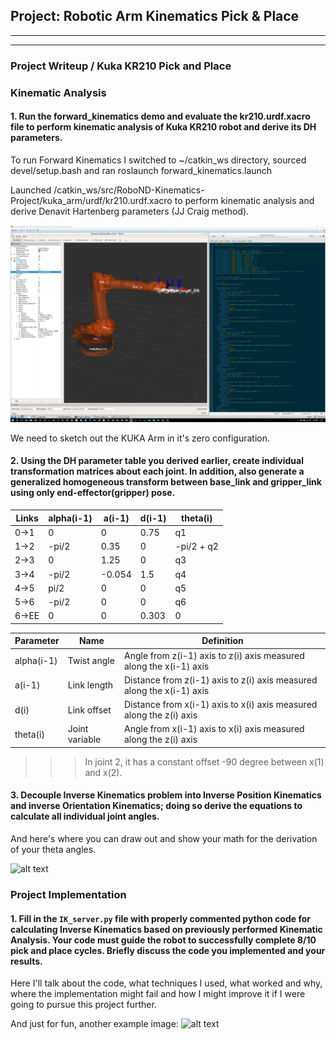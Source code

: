 ## Project: Robotic Arm Kinematics Pick & Place

---

[//]: # (Image References)

[image1]: ./misc_images/launch_kuka_urdf.jpg
[image2]: ./misc_images/misc3.png
[image3]: ./misc_images/misc2.png

---

### Project Writeup / Kuka KR210 Pick and Place

### Kinematic Analysis
#### 1. Run the forward_kinematics demo and evaluate the kr210.urdf.xacro file to perform kinematic analysis of Kuka KR210 robot and derive its DH parameters.

To run Forward Kinematics I switched to ~/catkin_ws directory, sourced devel/setup.bash and ran roslaunch forward_kinematics.launch

Launched /catkin_ws/src/RoboND-Kinematics-Project/kuka_arm/urdf/kr210.urdf.xacro to perform kinematic analysis and derive Denavit Hartenberg parameters (JJ Craig method).

![alt text][image1]

We need to sketch out the KUKA Arm in it's zero configuration.

#### 2. Using the DH parameter table you derived earlier, create individual transformation matrices about each joint. In addition, also generate a generalized homogeneous transform between base_link and gripper_link using only end-effector(gripper) pose.

Links | alpha(i-1) | a(i-1) | d(i-1) | theta(i)
--- | --- | --- | --- | ---
0->1 | 0 | 0 | 0.75 | q1
1->2 | -pi/2 | 0.35 | 0 | -pi/2 + q2
2->3 | 0 | 1.25 | 0 | q3
3->4 | -pi/2 | -0.054 | 1.5 | q4
4->5 | pi/2 | 0 | 0 | q5
5->6 | -pi/2 | 0 | 0 | q6
6->EE | 0 | 0 | 0.303 | 0
  
Parameter | Name | Definition   
--- | --- | ---
alpha(i-1) | Twist angle | Angle from z(i-1) axis to z(i) axis measured along the x(i-1) axis
a(i-1) | Link length | Distance from z(i-1) axis to z(i) axis measured along the x(i-1) axis
d(i) | Link offset | Distance from x(i-1) axis to x(i) axis measured along the z(i) axis
theta(i) | Joint variable | Angle from x(i-1) axis to x(i) axis measured along the z(i) axis
  
>>> In joint 2, it has a constant offset -90 degree between x(1) and x(2). 


#### 3. Decouple Inverse Kinematics problem into Inverse Position Kinematics and inverse Orientation Kinematics; doing so derive the equations to calculate all individual joint angles.

And here's where you can draw out and show your math for the derivation of your theta angles. 

![alt text][image2]

### Project Implementation

#### 1. Fill in the `IK_server.py` file with properly commented python code for calculating Inverse Kinematics based on previously performed Kinematic Analysis. Your code must guide the robot to successfully complete 8/10 pick and place cycles. Briefly discuss the code you implemented and your results. 


Here I'll talk about the code, what techniques I used, what worked and why, where the implementation might fail and how I might improve it if I were going to pursue this project further.  


And just for fun, another example image:
![alt text][image3]


